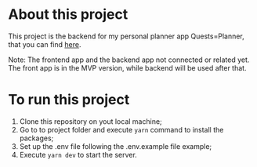 # About this project

This project is the backend for my personal planner app Quests=Planner, that you can find [here](https://github.com/hudvdias/quests-planner).

Note: The frontend app and the backend app not connected or related yet. The front app is in the MVP version, while backend will be used after that.

# To run this project

1. Clone this repository on yout local machine;
2. Go to to project folder and execute `yarn` command to install the packages;
3. Set up the .env file following the .env.example file example;
4. Execute `yarn dev` to start the server.